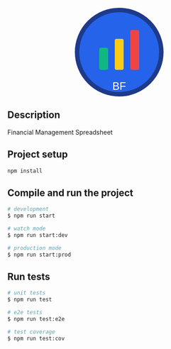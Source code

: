 <p align="center">
  <svg width="200" height="200" viewBox="0 0 200 200" xmlns="http://www.w3.org/2000/svg">
    <circle cx="100" cy="100" r="95" fill="#2563EB" stroke="#1E3A8A" stroke-width="10"/>
    <rect x="55" y="90" width="20" height="50" fill="#10B981" rx="4"/>
    <rect x="90" y="70" width="20" height="70" fill="#FACC15" rx="4"/>
    <rect x="125" y="50" width="20" height="90" fill="#EF4444" rx="4"/>
    <text x="100" y="185" text-anchor="middle" font-size="24" fill="#ffffff" font-family="Arial, sans-serif">BF</text>
  </svg>
</p>

## Description

Financial Management Spreadsheet

## Project setup

```bash
npm install
```

## Compile and run the project

```bash
# development
$ npm run start

# watch mode
$ npm run start:dev

# production mode
$ npm run start:prod
```

## Run tests

```bash
# unit tests
$ npm run test

# e2e tests
$ npm run test:e2e

# test coverage
$ npm run test:cov
```

